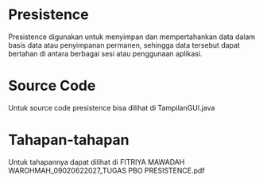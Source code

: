 # Presistence
Presistence digunakan untuk menyimpan dan mempertahankan data dalam basis data atau penyimpanan permanen, sehingga data tersebut dapat bertahan di antara berbagai sesi atau penggunaan aplikasi.

# Source Code
Untuk source code presistence bisa dilihat di TampilanGUI.java

# Tahapan-tahapan
Untuk tahapannya dapat dilihat di FITRIYA MAWADAH WAROHMAH_09020622027_TUGAS PBO PRESISTENCE.pdf
